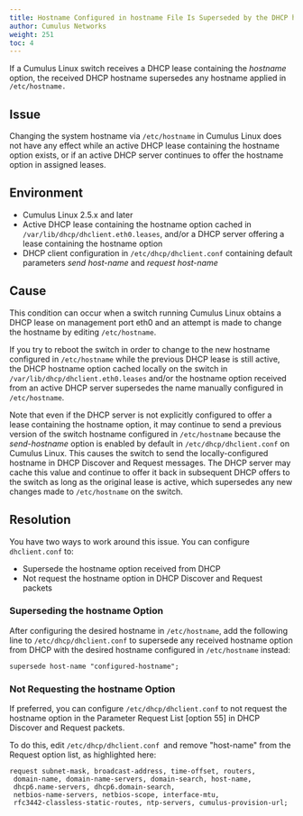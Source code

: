 ```yaml
---
title: Hostname Configured in hostname File Is Superseded by the DHCP hostname Option
author: Cumulus Networks
weight: 251
toc: 4
---
```


If a Cumulus Linux switch receives a DHCP lease containing the *hostname* option, the received DHCP hostname supersedes any hostname applied in `/etc/hostname.`

## Issue

Changing the system hostname via `/etc/hostname` in Cumulus Linux does not have any effect while an active DHCP lease containing the hostname option exists, or if an active DHCP server continues to offer the hostname option in assigned leases.

## Environment

- Cumulus Linux 2.5.x and later
- Active DHCP lease containing the hostname option cached in `/var/lib/dhcp/dhclient.eth0.leases`, and/or a DHCP server offering a lease containing the hostname option
- DHCP client configuration in `/etc/dhcp/dhclient.conf` containing default parameters *send host-name* and *request host-name*

## Cause

This condition can occur when a switch running Cumulus Linux obtains a DHCP lease on management port eth0 and an attempt is made to change the hostname by editing `/etc/hostname`.

If you try to reboot the switch in order to change to the new hostname configured in `/etc/hostname` while the previous DHCP lease is still active, the DHCP hostname option cached locally on the switch in `/var/lib/dhcp/dhclient.eth0.leases` and/or the hostname option received from an active DHCP server supersedes the name manually configured in `/etc/hostname`.

Note that even if the DHCP server is not explicitly configured to offer a lease containing the hostname option, it may continue to send a previous version of the switch hostname configured in `/etc/hostname` because the *send-hostname* option is enabled by default in `/etc/dhcp/dhclient.conf` on Cumulus Linux. This causes the switch to send the locally-configured hostname in DHCP Discover and Request messages. The DHCP server may cache this value and continue to offer it back in subsequent DHCP offers to the switch as long as the original lease is active, which supersedes any new changes made to `/etc/hostname` on the switch.

## Resolution

You have two ways to work around this issue. You can configure `dhclient.conf` to:

- Supersede the hostname option received from DHCP
- Not request the hostname option in DHCP Discover and Request packets

### Superseding the hostname Option

After configuring the desired hostname in `/etc/hostname`, add the following line to `/etc/dhcp/dhclient.conf` to supersede any received hostname option from DHCP with the desired hostname configured in `/etc/hostname` instead:

    supersede host-name "configured-hostname";

### Not Requesting the hostname Option

If preferred, you can configure `/etc/dhcp/dhclient.conf` to not request the hostname option in the Parameter Request List \[option 55\] in DHCP Discover and Request packets.

To do this, edit `/etc/dhcp/dhclient.conf `and remove \"host-name\" from the Request option list, as highlighted here:

    request subnet-mask, broadcast-address, time-offset, routers,
     domain-name, domain-name-servers, domain-search, host-name,
     dhcp6.name-servers, dhcp6.domain-search,
     netbios-name-servers, netbios-scope, interface-mtu,
     rfc3442-classless-static-routes, ntp-servers, cumulus-provision-url;
